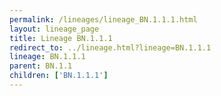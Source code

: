```yaml
---
permalink: /lineages/lineage_BN.1.1.1.html
layout: lineage_page
title: Lineage BN.1.1.1
redirect_to: ../lineage.html?lineage=BN.1.1.1
lineage: BN.1.1.1
parent: BN.1.1
children: ['BN.1.1.1']
---
```

